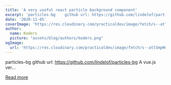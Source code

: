 ```yaml
---
title: 'A very useful react particle background component'
excerpt: 'particles-bg    github url: https://github.com/lindelof/particles-bg            A vue.js ver...'
date: '2020-11-05'
coverImage: 'https://res.cloudinary.com/practicaldev/image/fetch/s--atlSmpHm--/c_imagga_scale,f_auto,fl_progressive,h_420,q_auto,w_1000/https://dev-to-uploads.s3.amazonaws.com/i/hfv7p72yjjyzua2s7fxi.jpg'
author:
  name: Koders
  picture: "assets/blog/authors/koders.png"
ogImage:
  url: 'https://res.cloudinary.com/practicaldev/image/fetch/s--atlSmpHm--/c_imagga_scale,f_auto,fl_progressive,h_420,q_auto,w_1000/https://dev-to-uploads.s3.amazonaws.com/i/hfv7p72yjjyzua2s7fxi.jpg'
---
```


particles-bg    github url: https://github.com/lindelof/particles-bg            A vue.js ver...

[Read more](https://dev.to/lindelof/a-very-useful-react-particle-background-component-5gc9)
